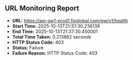 ## URL Monitoring Report

- **URL:** https://api-gw1-prod1.fisglobal.com/gw/v1/health
- **Start Time:** 2025-10-13T21:37:30.236139
- **End Time:** 2025-10-13T21:37:30.450001
- **Total Time Taken:** 0.213862 seconds
- **HTTP Status Code:** 403
- **Status:** Failure
- **Failure Reason:** HTTP Status Code: 403
